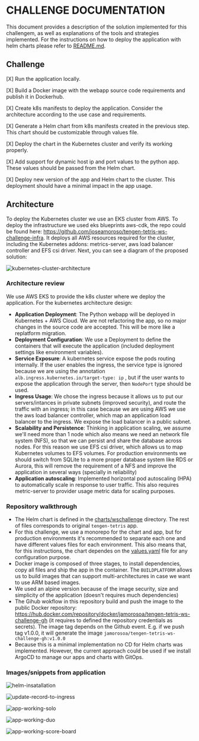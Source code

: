 # CHALLENGE DOCUMENTATION

This document provides a description of the solution implemented for this challengem, as well as explanations of the tools and strategies implemented.
For the instructions on how to deploy the application with helm charts please refer to [README.md](./README.md/#option-2-kubernetes-and-helm).

## Challenge

[X] Run the application locally.

[X] Build a Docker image with the webapp source code requirements and publish it in Dockerhub.

[X] Create k8s manifests to deploy the application. Consider the architecture according to the use case and requirements.

[X] Generate a Helm chart from k8s manifests created in the previous step. This chart should be customizable through values file.

[X] Deploy the chart in the Kubernetes cluster and verify its working properly.

[X] Add support for dynamic host ip and port values to the python app. These values should be passed from the Helm chart.

[X] Deploy new version of the app and Helm chart to the cluster. This deployment should have a minimal impact in the app usage.

## Architecture

To deploy the Kubernetes cluster we use an EKS cluster from AWS. To deploy the infrastructure we used eks blueprints aws-cdk, the repo could be found here: <https://github.com/joseamoroso/tengen-tetris-ws-challenge-infra>. It deploys all AWS resources required for the cluster, including the Kubernetes addons: metrics-server, aws load balancer controller and EFS csi driver. Next, you can see a diagram of the proposed solution:

![kubernetes-cluster-architecture](docs/images/wschallenge-doc-1.png)

### Architecture review

We use AWS EKS to provide the k8s cluster where we deploy the application. For the kubernetes architecture design:

- **Application Deployment**: The Python webapp will be deployed in Kubernetes + AWS Cloud. We are not refactoring the app, so no major changes in the source code are accepted. This will be more like a replatform migration.
- **Deployment Configuration**: We use a Deployment to define the containers that will execute the application (included deployment settings like environment variables).
- **Service Exposure**: A kubernetes service expose the pods routing internally. If the user enables the ingress, the service type is ignored because we are using the annotation `alb.ingress.kubernetes.io/target-type: ip` , but if the user wants to expose the application through the server, then `NodePort` type should be used.
- **Ingress Usage**: We chose the ingress because it allows us to put our servers/intances in private subnets (improved security), and route the traffic with an ingress; in this case because we are using AWS we use the aws load balancer controller, which map an application load balancer to the ingress. We expose the load balancer in a public subnet.
- **Scalability and Persistence**: Thinking in application scaling, we assume we'll need more than 1 node which also means we need an network file system (NFS), so that we can persist and share the database across nodes. For this reason we use EFS csi driver, which allows us to map Kubernetes volumes to EFS volumes. For production environments we should switch from SQLite to a more proper database system like RDS or Aurora, this will remove the requirement of a NFS and improve the application in several ways (specially in reliability)
- **Application autoscaling**: Implemented horizontal pod autoscaling (HPA) to automatically scale in response to user traffic. This also requires metric-server to provider usage metric data for scaling purposes.

### Repository walkthrough

- The Helm chart is defined in the [charts/wschallenge](./charts/wschallenge/) directory. The rest of files corresponds to original `tengen-tetris` app.
- For this challenge, we use a monorepo for the chart and app, but for production environments it's recommended to separate each one and have different values files for each environment. This also means that, for this instructions, the chart dependes on the [values.yaml](./charts/wschallenge/values.yaml) file for any configuration purpose.
- Docker image is composed of three stages, to install dependencies, copy all files and ship the app in the container. The `BUILDPLATFORM` allows us to build images that can support multi-architectures in case we want to use ARM based images.
- We used an alpine version because of the image security, size and simplicity of the application (doesn't requires much dependencies)
- The Gihub wokflow in this repository build and push the image to the public Docker repository: <https://hub.docker.com/repository/docker/jamorosoa/tengen-tetris-ws-challenge-gh> (it requires to defined the repository credentials as secrets). The image tag depends on the Github event. E.g. if we push tag v1.0.0, it will generate the image `jamorosoa/tengen-tetris-ws-challenge-gh:v1.0.0`
- Because this is a minimal implementation no CD for Helm charts was implemented. However, the current approach could be used if we install ArgoCD to manage our apps and charts with GitOps.

### Images/snippets from application

![helm-insatallation](docs/images/wschallenge-doc-2.png)

![update-record-to-ingress](docs/images/wschallenge-doc-3.png)

![app-working-solo](docs/images/wschallenge-doc-4.png)

![app-working-duo](docs/images/wschallenge-doc-5.png)

![app-working-score-board](docs/images/wschallenge-doc-6.png)
